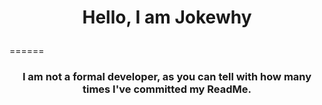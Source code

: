 # <p align="center">Hello, I am Jokewhy</p>
======
### <p align="center">I am not a formal developer, as you can tell with how many times I've committed my ReadMe.</p>


